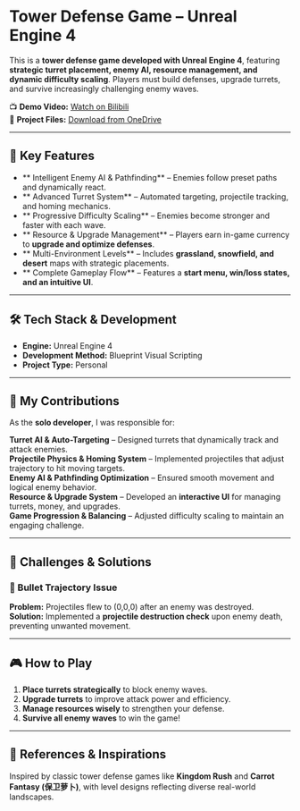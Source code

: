 # Tower Defense Game – Unreal Engine 4  

This is a **tower defense game developed with Unreal Engine 4**, featuring **strategic turret placement, enemy AI, resource management, and dynamic difficulty scaling**. Players must build defenses, upgrade turrets, and survive increasingly challenging enemy waves.  

📺 **Demo Video:** [Watch on Bilibili](https://www.bilibili.com/video/BV1rA411f79x/?spm_id_from=333.1387.homepage.video_card.click&vd_source=0ac945c0931cbfefb8021e7fa551bd82)  
📂 **Project Files:** [Download from OneDrive](https://1drv.ms/f/c/2cad8aad5baf1afa/ErJFCJADRzFEhPcZ9GLchrkBV71jMGPt_7F-Dm_MkTUJ_Q?e=yeNDrV)  

---

## 🚀 Key Features
- ** Intelligent Enemy AI & Pathfinding** – Enemies follow preset paths and dynamically react.  
- ** Advanced Turret System** – Automated targeting, projectile tracking, and homing mechanics.  
- ** Progressive Difficulty Scaling** – Enemies become stronger and faster with each wave.  
- ** Resource & Upgrade Management** – Players earn in-game currency to **upgrade and optimize defenses**.  
- ** Multi-Environment Levels** – Includes **grassland, snowfield, and desert** maps with strategic placements.  
- ** Complete Gameplay Flow** – Features a **start menu, win/loss states, and an intuitive UI**.  

---

## 🛠 Tech Stack & Development
- **Engine:** Unreal Engine 4  
- **Development Method:** Blueprint Visual Scripting  
- **Project Type:** Personal  

---

## 🎯 My Contributions
As the **solo developer**, I was responsible for:  

 **Turret AI & Auto-Targeting** – Designed turrets that dynamically track and attack enemies.  
 **Projectile Physics & Homing System** – Implemented projectiles that adjust trajectory to hit moving targets.  
 **Enemy AI & Pathfinding Optimization** – Ensured smooth movement and logical enemy behavior.  
 **Resource & Upgrade System** – Developed an **interactive UI** for managing turrets, money, and upgrades.  
 **Game Progression & Balancing** – Adjusted difficulty scaling to maintain an engaging challenge.  

---

## 🔧 Challenges & Solutions
### 🔸 Bullet Trajectory Issue
**Problem:** Projectiles flew to (0,0,0) after an enemy was destroyed.  
**Solution:** Implemented a **projectile destruction check** upon enemy death, preventing unwanted movement.  

---

## 🎮 How to Play
1. **Place turrets strategically** to block enemy waves.  
2. **Upgrade turrets** to improve attack power and efficiency.  
3. **Manage resources wisely** to strengthen your defense.  
4. **Survive all enemy waves** to win the game!  

---

## 📜 References & Inspirations
Inspired by classic tower defense games like **Kingdom Rush** and **Carrot Fantasy (保卫萝卜)**, with level designs reflecting diverse real-world landscapes.  
